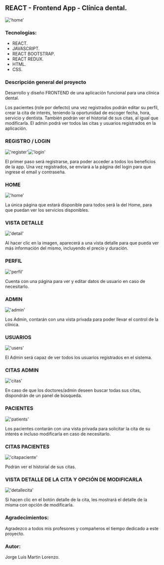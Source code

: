## REACT - Frontend App - Clínica dental.

!['home'](./img/home.jpeg)

### Tecnologías:

+ REACT.
+ JAVASCRIPT.
+ REACT BOOTSTRAP.
+ REACT REDUX.
+ HTML.
+ CSS.

### Descripción general del proyecto 

Desarrollo y diseño FRONTEND de una aplicación funcional para una clínica dental.

Los pacientes (role por defecto) una vez registrados podrán editar su perfil, crear la cita de interés, teniendo la oportunidad de escoger fecha, hora, servicio y dentista. También podrán ver el historial de sus citas, al igual que modificarla. El admin podrá ver todos las citas y usuarios registrados en la aplicación.

### REGISTRO / LOGIN

!['register'](./img/register.png)!['login'](./img/login.png)

El primer paso será registrarse, para poder acceder a todos los beneficios de la app. Una vez registrados, se enviará a la página del login para que ingrese el email y contraseña.

### HOME

!['home'](./img/home1.jpeg)

La única página que estará disponible para todos será la del Home, para que puedan ver los servicios disponibles.

### VISTA DETALLE

!['detail'](./img/detail.png)

Al hacer clic en la imagen, aparecerá a una vista detalle para que pueda ver más información del mismo, incluyendo el precio y duración.

### PERFIL

!['perfil'](./img/perfil.png)

Cuenta con una página para ver y editar datos de usuario en caso de necesitarlo.

### ADMIN

!['admin'](./img/admin.png)

Los Admin, contarán con una vista privada para poder llevar el control de la clínica.

### USUARIOS

!['users'](./img/users.png)

El Admin será capaz de ver todos los usuarios registrados en el sistema.

### CITAS ADMIN

!['citas'](./img/citas.png)

En caso de que los doctores/admin deseen buscar todas sus citas, dispondrán de un panel de búsqueda.

### PACIENTES

!['patients'](./img/patients.png)

Los pacientes contarán con una vista privada para solicitar la cita de su interés e incluso modificarla en caso de necesitarlo.

### CITAS PACIENTES

!['citapaciente'](./img/citapaciente.png)

Podrán ver el historial de sus citas.

### VISTA DETALLE DE LA CITA Y OPCIÓN DE MODIFICARLA

!['detallecita'](./img/detallecita.png)

Si hacen clic en el botón detalle de la cita, les mostrará el detalle de la misma con opción de modificarla.

### Agradecimientos:

Agradezco a todos mis profesores y compañeros el tiempo dedicado a este proyecto.

### Autor:

Jorge Luis Martin Lorenzo.
